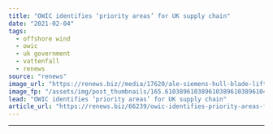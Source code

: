 ```yaml
---
title: "OWIC identifies ‘priority areas’ for UK supply chain"
date: "2021-02-04"
tags: 
  - offshore wind
  - owic
  - uk government
  - vattenfall
  - renews
source: "renews"
image_url: "https://renews.biz//media/17620/ale-siemens-hull-blade-lift.jpg?mode=crop&width=770&heightratio=0.6103896103896103896103896104&slimmage=true"
image_fp: "/assets/img/post_thumbnails/165.6103896103896103896103896104&slimmage=true"
lead: "OWIC identifies ‘priority areas’ for UK supply chain"
article_url: "https://renews.biz/66239/owic-identifies-priority-areas-for-uk-supply-chain-growth/"
---
```


---
